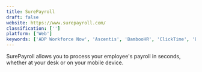 ```yaml
---
title: SurePayroll
draft: false 
website: https://www.surepayroll.com/
classification: ['']
platform: ['Web']
keywords: ['ADP Workforce Now', 'Ascentis', 'BambooHR', 'ClickTime', 'Ecount ERP', 'Gusto', 'Justworks', 'Kronos Workforce Ready', 'Namely', 'OnPay', 'PayFit', 'Paychex Flex', 'Paycom', 'Push Operations', 'QCommission', 'Rippling', 'SentricWorkforce', 'Square Payroll', 'SutiHR', 'UltiPro', 'WebHR', 'Zenefits']
---
```

SurePayroll allows you to process your employee's payroll in seconds, whether at your desk or on your mobile device.